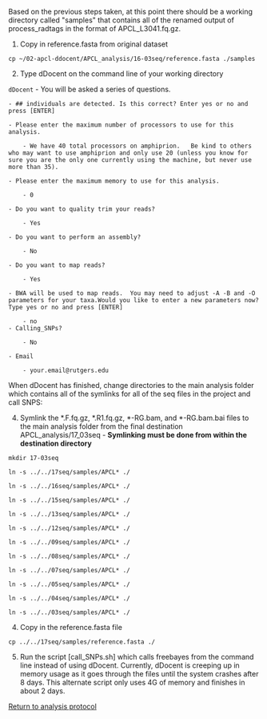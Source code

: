 Based on the previous steps taken, at this point there should be a working directory called "samples" that contains all of the renamed output of process_radtags in the format of APCL_L3041.fq.gz.

1. Copy in reference.fasta from original dataset

`cp ~/02-apcl-ddocent/APCL_analysis/16-03seq/reference.fasta ./samples`

2. Type dDocent on the command line of your working directory

`dDocent`
    - You will be asked a series of questions.
    
    - ## individuals are detected. Is this correct? Enter yes or no and press [ENTER]
    
    - Please enter the maximum number of processors to use for this analysis.

        - We have 40 total processors on amphiprion.   Be kind to others who may want to use amphiprion and only use 20 (unless you know for sure you are the only one currently using the machine, but never use more than 35).
    
    - Please enter the maximum memory to use for this analysis.

        - 0
    
    - Do you want to quality trim your reads?

        - Yes
    
    - Do you want to perform an assembly?

        - No
    
    - Do you want to map reads?

        - Yes
    
    - BWA will be used to map reads.  You may need to adjust -A -B and -O parameters for your taxa.Would you like to enter a new parameters now? Type yes or no and press [ENTER]

        - no
    - Calling_SNPs?

        - No
    
    - Email

        - your.email@rutgers.edu

When dDocent has finished, change directories to the main analysis folder which contains all of the symlinks for all of the seq files in the project and call SNPS:

4. Symlink the *.F.fq.gz, *.R1.fq.gz, *-RG.bam, and *-RG.bam.bai files to the main analysis folder from the final destination APCL_analysis/17_03seq - **Symlinking must be done from within the destination directory**

`mkdir 17-03seq`

`ln -s ../../17seq/samples/APCL* ./`

`ln -s ../../16seq/samples/APCL* ./`

`ln -s ../../15seq/samples/APCL* ./`

`ln -s ../../13seq/samples/APCL* ./`
 
`ln -s ../../12seq/samples/APCL* ./`

`ln -s ../../09seq/samples/APCL* ./`

`ln -s ../../08seq/samples/APCL* ./`

`ln -s ../../07seq/samples/APCL* ./`

`ln -s ../../05seq/samples/APCL* ./`

`ln -s ../../04seq/samples/APCL* ./`

`ln -s ../../03seq/samples/APCL* ./`

4. Copy in the reference.fasta file

`cp ../../17seq/samples/reference.fasta ./`

5. Run the script [call_SNPs.sh] which calls freebayes from the command line instead of using dDocent.  Currently, dDocent is creeping up in memory usage as it goes through the files until the system crashes after 8 days.  This alternate script only uses 4G of memory and finishes in about 2 days.

        
[Return to analysis protocol](./hiseq_ddocent.md)

